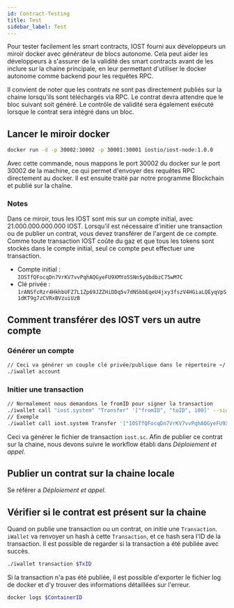 ```yaml
---
id: Contract-Testing
title: Test
sidebar_label: Test
---
```


Pour tester facilement les smart contracts, IOST fourni aux développeurs un miroir docker avec générateur de blocs autonome. Cela peut aider les développeurs à s'assurer de la validité des smart contracts avant de les inclure sur la chaine principale, en leur permettant d'utiliser le docker autonome comme backend pour les requêtes RPC.

Il convient de noter que les contrats ne sont pas directement publiés sur la chaine lorsqu'ils sont téléchargés via RPC. Le contrat devra attendre que le bloc suivant soit généré. Le contrôle de validité sera également exécuté lorsque le contrat sera intégré dans un bloc.

## Lancer le miroir docker

```bash
docker run -d -p 30002:30002 -p 30001:30001 iostio/iost-node:1.0.0
```

Avec cette commande, nous mappons le port 30002 du docker sur le port 30002 de la machine, ce qui permet d'envoyer des requêtes RPC directement au docker. Il est ensuite traité par notre programme Blockchain et publié sur la chaîne.

### Notes

Dans ce miroir, tous les IOST sont mis sur un compte initial, avec 21.000.000.000.000 IOST. Lorsqu'il est nécessaire d'initier une transaction ou de publier un contrat, vous devez transférer de l'argent de ce compte. Comme toute transaction IOST coûte du gaz et que tous les tokens sont stockés dans le compte initial, seul ce compte peut effectuer une transaction.

- Compte initial : `IOSTfQFocqDn7VrKV7vvPqhAQGyeFU9XMYo5SNn5yQbdbzC75wM7C`
- Clé privée : `1rANSfcRzr4HkhbUFZ7L1Zp69JZZHiDDq5v7dNSbbEqeU4jxy3fszV4HGiaLQEyqVpS1dKT9g7zCVRxBVzuiUzB`

## Comment transférer des IOST vers un autre compte

### Générer un compte

```bash
// Ceci va générer un couple clé privée/publique dans le répertoire ~/.iwallet/
./iwallet account
```

### Initier une transaction

```bash
// Normalement nous demandons le fromID pour signer la transaction
./iwallet call "iost.system" "Transfer" '["fromID", "toID", 100]' --signer "ID0, ID1"
// Exemple
./iwallet call iost.system Transfer '["IOSTfQFocqDn7VrKV7vvPqhAQGyeFU9XMYo5SNn5yQbdbzC75wM7C", "IOSTfQFocqDn7VrKV7vvPqhAQGyeFU9XMYo5SNn5yQbdbzC75wM7C", 100]' --signers "IOSTfQFocqDn7VrKV7vvPqhAQGyeFU9XMYo5SNn5yQbdbzC75wM7C"
```

Ceci va générer le fichier de transaction `iost.sc`. Afin de publier ce contrat sur la chaine, nous devons suivre le workflow établi dans *Déploiement et appel*.

## Publier un contrat sur la chaine locale

Se référer a *Déploiement et appel*.

## Vérifier si le contrat est présent sur la chaine

Quand on publie une transaction ou un contrat, on initie une `Transaction`. `iWallet` va renvoyer un hash à cette `Transaction`, et ce hash sera l'ID de la transaction. Il est possible de regarder si la transaction a été publiée avec succès.

```bash
./iwallet transaction $TxID
```

Si la transaction n'a pas été publiée, il est possible d'exporter le fichier log de docker et d'y trouver des informations détaillées sur l'erreur.

```bash
docker logs $ContainerID
```
